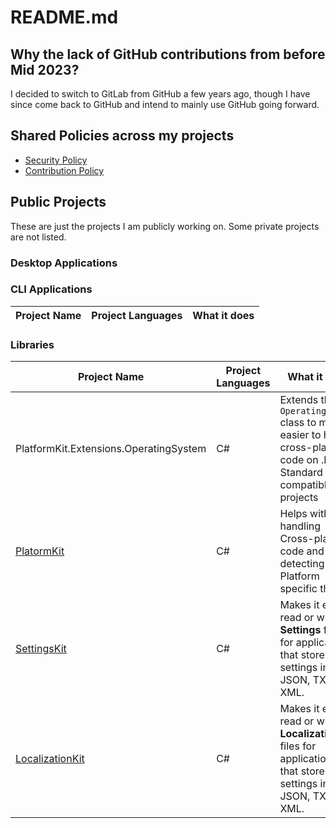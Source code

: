 # README.md

## Why the lack of GitHub contributions from before Mid 2023?
I decided to switch to GitLab from GitHub a few years ago, though I have since come back to GitHub and intend to mainly use GitHub going forward.

## Shared Policies across my projects
* [Security Policy](https://github.com/alastairlundy/AlastairLundy/blob/main/SECURITY.md)
* [Contribution Policy](https://github.com/alastairlundy/AlastairLundy/blob/main/CONTRIBUTING.md)

## Public Projects
These are just the projects I am publicly working on. Some private projects are not listed.

### Desktop Applications

### CLI Applications
| Project Name | Project Languages | What it does | 
|-|-|-|


### Libraries
| Project Name | Project Languages | What it does | 
|-|-|-|
| PlatformKit.Extensions.OperatingSystem | C# | Extends the ``OperatingSystem`` class to make it easier to handle cross-platform code on .NET Standard 2 compatible projects |
| [PlatormKit](https://github.com/alastairlundy/PlatformKit) | C# | Helps with handling Cross-platform code and detecting Platform specific things. |
| [SettingsKit](https://github.com/alastairlundy/SettingsKit) | C# | Makes it easy to read or write __Settings__ files for applications that store settings in JSON, TXT, or XML. |
| [LocalizationKit](https://github.com/alastairlundy/LocalizationKit) | C# | Makes it easy to read or write __Localization__ files for applications that store settings in JSON, TXT, or XML. |
